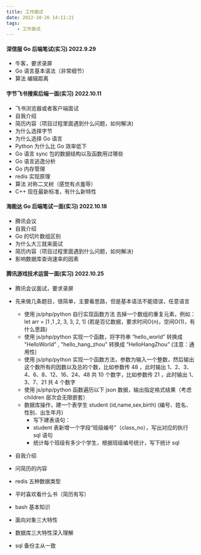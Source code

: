 ```yaml
---
title: 工作面试
date: 2022-10-26 14:11:21
tags:
	- 工作面试
---
```

#### 深信服 Go 后端笔试(实习) 2022.9.29
- 牛客，要求录屏
- Go 语言基本语法（非常细节）
- 算法 编辑距离 


#### 字节飞书搜索后端一面(实习) 2022.10.11
- 飞书浏览器或者客户端面试
- 自我介绍
- 简历内容（项目过程里面遇到什么问题，如何解决)
- 为什么选择字节
- 为什么选择 Go 语言
- Python 为什么比 Go 效率低下
- Go 语言 sync 包的数据结构以及函数用过哪些
- Go 语言逃逸分析
- Go 内存管理
- redis 实现原理
- 算法 对称二叉树（感觉有点羞辱）
- C++ 现在最新标准，有什么新特性

#### 海能达 Go 后端笔试一面(实习) 2022.10.18
- 腾讯会议
- 自我介绍
- Go 的切片数组区别
- 为什么大三就来面试
- 简历内容（项目过程里面遇到什么问题，如何解决)
- 影响数据库查询速率的因素
 
#### 腾讯游戏技术运营一面(实习) 2022.10.25
- 腾讯会议面试，要求录屏
- 先来做几条题目，很简单，主要看思路，但是基本语法不能错误，任意语言

	- 使用 js/php/python 自行实现函数方法 去掉一个数组的重复元素，例如：let arr = [1 ,1 ,2, 3, 3, 2, 1] (若是百亿数据，要求时间O(n)，空间O(1)，有什么思路)
	- 使用 js/php/python 实现一个函数，将字符串 “hello_world” 转换成 "HelloWorld" , "hello_hang_zhou" 转换成 “HelloHangZhou” (注意：通用性)
	- 使用 js/php/python 实现一个函数方法，参数为输入一个整数，然后输出这个数所有的因数以及总的个数，比如参数传 48 ，此时输出 1、2、3、4、6、8、12、16、24、48 共 10 个数字，比如参数传 21 ，此时输出 1、3、7、21 共 4 个数字
	- 使用 js/php/python 函数遍历以下 json 数据，输出指定格式结果（考虑 children 层次会无限嵌套）	
	- 数据库操作，建一个表学生 student (id,name,sex,birth) (编号、姓名、性别、出生年月)
		- 写下建表语句：
		- student 表新增一个字段“班级编号”（class_no），写出对应的执行 sql 语句
		- 统计每个班级有多少个学生，根据班级编号统计，写下统计 sql
- 自我介绍
- 问简历的内容
- redis 五种数据类型
- 平时喜欢看什么书（简历有写）
- bash 基本知识
- 面向对象三大特性
- 数据库三大特性深入理解
- sql 备份主从一致


